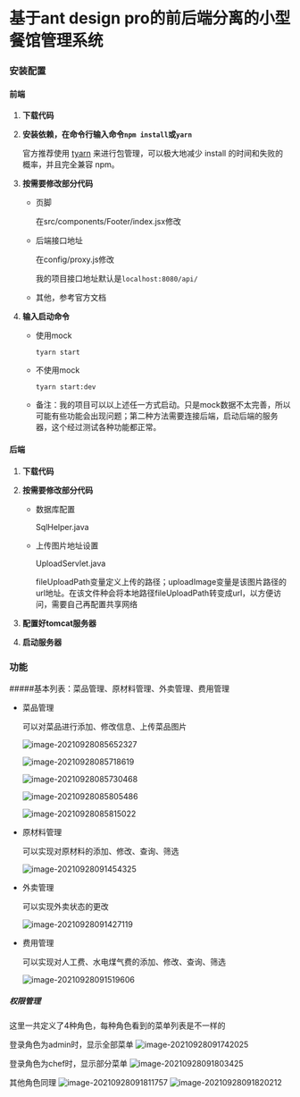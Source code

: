 # 基于ant design pro的前后端分离的小型餐馆管理系统

### 安装配置

#### 前端

1. **下载代码**

   [Github  antDesignProLearning-front]: https://github.com/ccyccyccy222/antDesignProLearning-front

2. **安装依赖，在命令行输入命令```npm install```或```yarn```**

   官方推荐使用 [tyarn](https://www.npmjs.com/package/tyarn) 来进行包管理，可以极大地减少 install 的时间和失败的概率，并且完全兼容 npm。

3. **按需要修改部分代码**

   + 页脚

     在src/components/Footer/index.jsx修改

   + 后端接口地址

     在config/proxy.js修改

     我的项目接口地址默认是```localhost:8080/api/```

   + 其他，参考官方文档

     [Ant Design Pro官方文档]: https://pro.ant.design/zh-CN/docs/overview
     [UmiJS官方文档]: https://umijs.org/zh-CN/docs/getting-started
     [b站良心教程：React项目全程实录#电商项目#react+UmiJS+Antd Pro#React全套技术#融职教育出品]: https://www.bilibili.com/video/BV1i5411c7xp?p=1

4. **输入启动命令**

   - 使用mock

     ```tyarn start```

   - 不使用mock

     ```tyarn start:dev```

   - 备注：我的项目可以以上述任一方式启动。只是mock数据不太完善，所以可能有些功能会出现问题；第二种方法需要连接后端，启动后端的服务器，这个经过测试各种功能都正常。

#### 后端

1. **下载代码**

   [Github  hefuNoodles-back]: https://github.com/ccyccyccy222/hefuNoodles-back

2. **按需要修改部分代码**

   + 数据库配置

     SqlHelper.java

   + 上传图片地址设置

     UploadServlet.java

     
     fileUploadPath变量定义上传的路径；uploadImage变量是该图片路径的url地址。在该文件种会将本地路径fileUploadPath转变成url，以方便访问，需要自己再配置共享网络
     

3. **配置好tomcat服务器**

4. **启动服务器**



### 功能

#####基本列表：菜品管理、原材料管理、外卖管理、费用管理

+ 菜品管理

  可以对菜品进行添加、修改信息、上传菜品图片

  ![image-20210928085652327](https://i.loli.net/2021/09/28/msDPpZRiGxclJoy.png)

  ![image-20210928085718619](https://i.loli.net/2021/09/28/5awdjvlOBCNnfEX.png)

  ![image-20210928085730468](https://i.loli.net/2021/09/28/faQNwKBizYoSDOq.png)

  ![image-20210928085805486](https://i.loli.net/2021/09/28/jJNbaOhyf2kdtWs.png)

  ![image-20210928085815022](https://i.loli.net/2021/09/28/h8gReyDNnOTtGra.png)

+ 原材料管理

  可以实现对原材料的添加、修改、查询、筛选

  ![image-20210928091454325](https://i.loli.net/2021/09/28/MltZpAO51hCDPJc.png)

+ 外卖管理

  可以实现外卖状态的更改

  ![image-20210928091427119](https://i.loli.net/2021/09/28/Kc3tnBSMEkiAPYd.png)

+ 费用管理

  可以实现对人工费、水电煤气费的添加、修改、查询、筛选

  ![image-20210928091519606](https://i.loli.net/2021/09/28/iXPUdMQ4jYcRosk.png)

  

##### 权限管理

这里一共定义了4种角色，每种角色看到的菜单列表是不一样的

登录角色为admin时，显示全部菜单
![image-20210928091742025](https://i.loli.net/2021/09/28/CInZgqyYVFokTNv.png) 

登录角色为chef时，显示部分菜单
![image-20210928091803425](https://i.loli.net/2021/09/28/M5VKnxUGwlfFC9e.png) 

其他角色同理
![image-20210928091811757](https://i.loli.net/2021/09/28/KgP8niNcXHkWx3l.png) 
![image-20210928091820212](https://i.loli.net/2021/09/28/aFADMEqVTrUHSzi.png)

